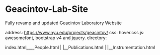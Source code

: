 # Geacintov-Lab-Site

Fully revamp and updated Geacintov Laboratory Website

address: https://www.nyu.edu/projects/geacintov/
css: hover.css
js: awesomefont, bootstrap v4 and jquery.
directory:

index.html____People.html
|
|__Publications.html
|
|__Instrumentation.html
